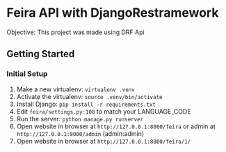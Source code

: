 Feira API with DjangoRestramework
=================================
Objective: This project was made using DRF Api

Getting Started
---------------

### Initial Setup ###
1. Make a new virtualenv: ``virtualenv .venv``
2. Activate the virtualenv: ``source .venv/bin/activate``
3. Install Django: ``pip install -r requirements.txt``
4. Edit ``feira/settings.py:108`` to match your LANGUAGE_CODE 
5. Run the server: ``python manage.py runserver``
6. Open website in browser at ``http://127.0.0.1:8000/feira`` or admin at ``http://127.0.0.1:8000/admin`` (admin:admin)
7. Open website in browser at ``http://127.0.0.1:8000/feira/1/`` 


